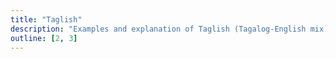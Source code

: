 ```yaml
---
title: "Taglish"
description: "Examples and explanation of Taglish (Tagalog-English mix)."
outline: [2, 3]
---
```

